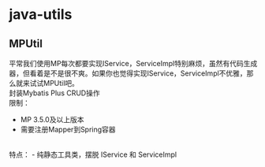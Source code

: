 # java-utils

## MPUtil
平常我们使用MP每次都要实现IService，ServiceImpl特别麻烦，虽然有代码生成器，但看着是不是很不爽。如果你也觉得实现IService，ServiceImpl不优雅，那么就来试试MPUtil吧。<br/>
封装Mybatis Plus CRUD操作<br/>
限制：<br/>
- MP 3.5.0及以上版本
- 需要注册Mapper到Spring容器
<br/>
特点：
- 纯静态工具类，摆脱 IService 和 ServiceImpl
